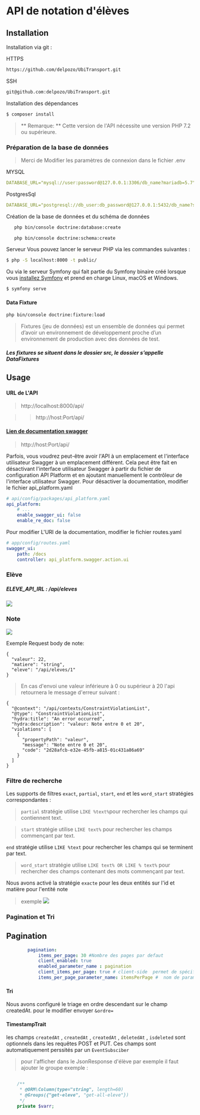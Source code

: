 # API de  notation d'élèves  
## Installation
Installation via git :

HTTPS
```sh
https://github.com/delpozo/UbiTransport.git
```

SSH
```sh
git@github.com:delpozo/UbiTransport.git
```
Installation des dépendances 
```sh
$ composer install
```
> ** Remarque: ** Cette version de l'API  nécessite une version PHP 7.2 ou supérieure.
### Préparation de la base de données
>Merci de Modifier les paramètres de connexion dans le fichier .env 
>
MYSQL
```yaml
DATABASE_URL="mysql://user:password@127.0.0.1:3306/db_name?mariadb=5.7"
```
PostgresSql 
```yaml
DATABASE_URL="postgresql://db_user:db_password@127.0.0.1:5432/db_name?serverVersion=13&charset=utf8"
```
Création de la base de données et du schéma de données 
```sh
   php bin/console doctrine:database:create
   ```
```sh
   php bin/console doctrine:schema:create
   ```
Serveur
Vous pouvez lancer le serveur PHP via les commandes suivantes :
```sh
$ php -S localhost:8000 -t public/
 ```
Ou via le serveur Symfony qui fait partie du Symfony binaire créé lorsque vous [installez Symfony](https://symfony.com/download) et prend en charge Linux, macOS et Windows.
```sh
$ symfony serve
 ```
#### Data Fixture
```sh
php bin/console doctrine:fixture:load
```
 >Fixtures (jeu de données) est
> un ensemble de données qui permet d’avoir un environnement de développement proche d’un environnement de production avec des données de test. 
##### Les fixtures se situent dans le dossier src, le dossier s’appelle DataFixtures

## Usage
#### URL de L'API
>http://localhost:8000/api/

>> http://host:Port/api/

#### [Lien de documentation swagger]("http://localhost:8000/api/") 
> http://host:Port/api/

Parfois, vous voudrez peut-être avoir l'API à un emplacement et l'interface utilisateur Swagger à un emplacement différent. 
Cela peut être fait en désactivant l'interface utilisateur Swagger à partir du fichier de configuration API Platform et en 
 ajoutant manuellement le contrôleur de l'interface utilisateur Swagger.
Pour désactiver la documentation, modifier le fichier api_platform.yaml
```yaml
# api/config/packages/api_platform.yaml
api_platform:
    # ...
    enable_swagger_ui: false
    enable_re_doc: false
```
Pour modifier L'URI de la documentation, modifier le fichier routes.yaml
```yaml
# app/config/routes.yaml
swagger_ui:
    path: /docs
    controller: api_platform.swagger.action.ui
```

### Elève 
##### ELEVE_API_IRL : /api/eleves
![](https://i.ibb.co/chDKDkt/Capture-Eleve.png) 
### Note 
![](https://i.ibb.co/5nwFhmS/Capture-Note.png)

Exemple Request body de note:
```http request
{
  "valeur": 22,
  "matiere": "string",
  "eleve": "/api/eleves/1"
}

```

>En cas d'envoi une valeur inférieure à 0 ou supérieur à 20 l'api retournera le message d'erreur suivant :

```http request
{
  "@context": "/api/contexts/ConstraintViolationList",
  "@type": "ConstraintViolationList",
  "hydra:title": "An error occurred",
  "hydra:description": "valeur: Note entre 0 et 20",
  "violations": [
    {
      "propertyPath": "valeur",
      "message": "Note entre 0 et 20",
      "code": "2d28afcb-e32e-45fb-a815-01c431a86a69"
    }
  ]
}
```


### Filtre de recherche
Les supports de filtres `exact`, `partial`, `start`, `end` et les `word_start` stratégies correspondantes :

> `partial` stratégie utilise `LIKE %text%`pour rechercher les champs qui contiennent text.

> `start` stratégie utilise `LIKE text%` pour rechercher les champs commençant par text.

 `end` stratégie utilise `LIKE %text` pour rechercher les champs qui se terminent par text.

> `word_start` stratégie utilise `LIKE text% OR LIKE % text%` pour rechercher des champs contenant des mots commençant par text.

Nous avons activé la stratégie `exacte` pour les deux entités  sur l'id et matière pour l'entité note
>exemple
>![](https://i.ibb.co/CwXR4k5/Capturerech.png)
### Pagination et Tri
## Pagination 

```yaml
        pagination:
            items_per_page: 30 #Nombre des pages par defaut
            client_enabled: true
            enabled_parameter_name : pagination
            client_items_per_page: true # client-side  permet de spécifier le nombre des objets par page 
            items_per_page_parameter_name: itemsPerPage #  nom de paramètre
```            
#### Tri
Nous avons configuré le triage  en ordre descendant sur le champ createdAt.
pour le modifier envoyer `&ordre=`


#### TimestampTrait
les champs `createdAt` , `createdAt` , `createdAt` ,  `deletedAt` , `isdeleted`
sont  optionnels dans les requêtes POST et PUT. Ces champs sont  automatiquement perssités par un `EventSubsciber`
> pour l'afficher dans le JsonResponse d'élève par exemple il  faut ajouter le groupe 
 >exemple :
 ```php

     /**
      * @ORM\Column(type="string", length=60)
      * @Groups({"get-eleve", "get-all-eleve"})
      */
     private $varr; 

 ```
    
